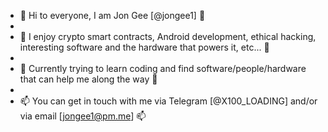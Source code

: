 - 👋 Hi to everyone, I am Jon Gee [@jongee1] 👋
- 
- 👀 I enjoy crypto smart contracts, Android development, ethical hacking, interesting software and the hardware that powers it, etc... 👀
- 
- 🌱 Currently trying to learn coding and find software/people/hardware that can help me along the way 🌱
- 
- 📫 You can get in touch with me via Telegram [@X100_LOADING] and/or via email [jongee1@pm.me] 📫

<!---
jongee1/jongee1 is a ✨ special ✨ repository because its `MY_INTRO.md` (this file) appears on your GitHub profile.
You can click the Preview link to take a look at your changes.
--->
